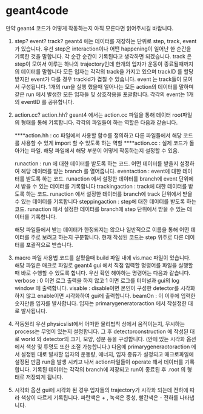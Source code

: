 # geant4code

 
만약 geant4 코드가 어떻게 작동하는지 아직 모른다면 읽어주시길 바랍니다.

1. step? event? track?
  geant4 에는 데이터를 저장하는 단위로 step, track, event 가 있습니다.
  우선 step은 interaction이나 어떤 happening이 일어난 한 순간을 기록한 것을 말합니다.
  각 순간 순간이 기록된다고 생각하면 되겠습니다.
  track 은 step이 모여서 이루는 하나의 trajectory인데 한개의 입자가 운동이 종료될때까지의 데이터를 말합니다
  모든 입자는 각각의 track을 가지고 있으며 trackID 를 할당 받지만 event가 다를 경우 trackid가 겹칠 수 있습니다.
  event 는 track들이 모여서 구성됩니다. 1개의 run을 실행 했을때 일어나는 모든 action의 데이터를 말하며
  같은 run 에서 발생한 모든 입자들 및 상호작용을 포괄합니다. 각각의 event는 1개의 eventID 를 공유합니다.

2. action.cc? action.hh?
   geant4 에서는 action.cc 파일을 통해 데이터 root파일의 형태를 통해 기록합니다. 각각의 파일들이 하는 역할은 다음과 같습니다.

   ****action.hh : cc 파일에서 사용할 함수를 정의하고 다른 파일들에서 해당 코드를 사용할 수 있게 import 할 수 있도록 하는 역할
   ****action.cc : 실제 코드가 돌아가는 파일. 해당 파일에서 해당 부분이 어떻게 작동하는지 설정할 수 있음.
    
   runaction : run 에 대한 데이터를 받도록 하는 코드. 어떤 데이터를 받을지 설정하여 해당 데이터를 받는 branch 를 열어줍니다.
   eventaction : event에 대한 데이터를 받도록 하는 코드. runaction 에서 설정한 데이터를 branch에 event 단위에서
                 받을 수 있는 데이터를 기록합니다
   trackingaction : track에 대한 데이터를 받도록 하는 코드. runaction 에서 설정한 데이터를 branch에 track 단위에서
                 받을 수 있는 데이터를 기록합니다
   steppingaction : step에 대한 데이터를 받도록 하는 코드. runaction 에서 설정한 데이터를 branch에 step 단위에서
                 받을 수 있는 데이터를 기록합니다.
   
   해당 파일들에서 받는 데이터가 한정되지는 않으나 일반적으로 이름을 통해 어떤 데이터를 주로 보려고 하는지 구분합니다.
   현재 작성된 코드는 step 위주로 다른 데이터를 포괄적으로 받습니다.
  
3. macro 파일 사용법
   코드를 살폈을때 build 파일 내에 vis.mac 파일이 있습니다. 해당 파일은 매크로 파일로 geant4 gui 에서 직접 입력할 명령어를 파일을 실행할때     바로 수행할 수 있도록 합니다.
   우선 확인 해야하는 명령어는 다음과 같습니다.
   verbose : 0 이면 로그 출력을 하지 않고 1 이면 로그를 터미널과 gui의 log window 에 출력합니다.
   visable : disable이면 본인이 구성한 detector를 시각화 하지 않고 enable이면 시각화하여 gui에 출력합니다.
   beamOn : 이 이후에 입력한 숫자만큼 입자를 발사합니다. 입자는 primarygeneratoraction 에서 작설정한 대로 발사됩니다.

4. 작동원리
   우선 physicslist에서 어떠한 물리법칙 상에서 움직이는지, 무시하는 process는 무엇이 있는지 설정합니다.
   그 후 detectorconstruction 에 작성된 대로 world 와 detector의 크기, 모양, 성분 등을 구성합니다.
   (안에 있는 시각화 옵션에서 색상 및 투명도 또한 조절 가능합니다.)
   다음에 primarygeneraotoraction 에서 설정된 대로 발사할 입자의 운동량, 에너지, 입자 종류가 설정되고
   매크로파일에 설정된 만큼 run을 발생 시키고 나서 action파일들이 operate 해서 데이터를 기록합니다.
   기록된 데이터는 각각의 branch에 저장되고 run이 종료된 후 .root 의 형태로 저장되게 됩니다.

5. 시각화 옵션
   gui에 시각화 된 경우 입자들의 trajectory가 시각화 되는데 전하에 따라 색상이 다르게 기록됩니다. 파란색은 + , 녹색은 중성, 빨간색은 - 전하를 나타냅니다. 
   
   
    
